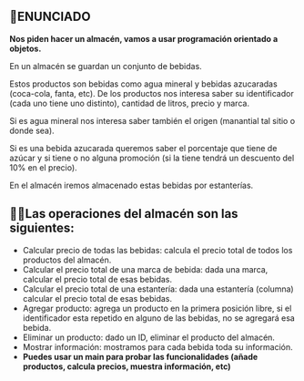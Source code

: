 ## 😬ENUNCIADO
**Nos piden hacer un almacén, vamos a usar programación orientado a objetos.**

En un almacén se guardan un conjunto de  bebidas.

Estos productos son bebidas como agua mineral y bebidas azucaradas (coca-cola, fanta, etc). De los productos nos interesa saber su identificador (cada uno tiene uno distinto), cantidad de litros, precio y marca.

Si es agua mineral nos interesa saber también el origen (manantial tal sitio o donde sea).

Si es una bebida azucarada queremos saber el porcentaje que tiene de azúcar y si tiene o no alguna promoción (si la tiene tendrá un descuento del 10% en el precio).

En el almacén iremos almacenado estas bebidas por estanterías.

## 👨‍💻Las operaciones del almacén son las siguientes:

- Calcular precio de todas las bebidas: calcula el precio total de todos los productos del almacén.
- Calcular el precio total de una marca de bebida: dada una marca, calcular el precio total de esas bebidas.
- Calcular el precio total de una estantería: dada una estantería (columna) calcular el precio total de esas bebidas.
- Agregar producto: agrega un producto en la primera posición libre, si el identificador esta repetido en alguno de las bebidas, no se agregará esa bebida.
- Eliminar un producto: dado un ID, eliminar el producto del almacén.
- Mostrar información: mostramos para cada bebida toda su información.
- **Puedes usar un main para probar las funcionalidades (añade productos, calcula precios, muestra información, etc)**
